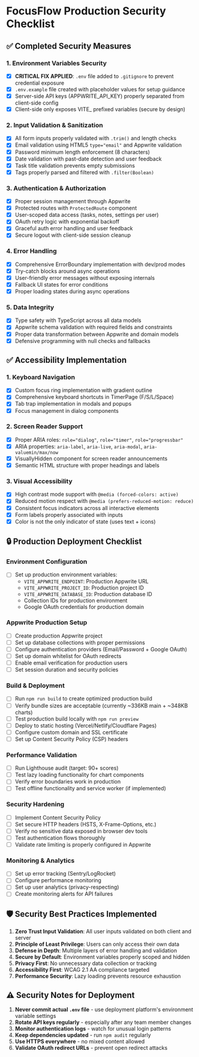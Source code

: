 # FocusFlow Production Security Checklist

## ✅ Completed Security Measures

### 1. Environment Variables Security
- [x] **CRITICAL FIX APPLIED**: `.env` file added to `.gitignore` to prevent credential exposure
- [x] `.env.example` file created with placeholder values for setup guidance
- [x] Server-side API keys (APPWRITE_API_KEY) properly separated from client-side config
- [x] Client-side only exposes VITE_ prefixed variables (secure by design)

### 2. Input Validation & Sanitization
- [x] All form inputs properly validated with `.trim()` and length checks
- [x] Email validation using HTML5 `type="email"` and Appwrite validation
- [x] Password minimum length enforcement (8 characters)
- [x] Date validation with past-date detection and user feedback
- [x] Task title validation prevents empty submissions
- [x] Tags properly parsed and filtered with `.filter(Boolean)`

### 3. Authentication & Authorization
- [x] Proper session management through Appwrite
- [x] Protected routes with `ProtectedRoute` component
- [x] User-scoped data access (tasks, notes, settings per user)
- [x] OAuth retry logic with exponential backoff
- [x] Graceful auth error handling and user feedback
- [x] Secure logout with client-side session cleanup

### 4. Error Handling
- [x] Comprehensive ErrorBoundary implementation with dev/prod modes
- [x] Try-catch blocks around async operations
- [x] User-friendly error messages without exposing internals
- [x] Fallback UI states for error conditions
- [x] Proper loading states during async operations

### 5. Data Integrity
- [x] Type safety with TypeScript across all data models
- [x] Appwrite schema validation with required fields and constraints
- [x] Proper data transformation between Appwrite and domain models
- [x] Defensive programming with null checks and fallbacks

## ✅ Accessibility Implementation

### 1. Keyboard Navigation
- [x] Custom focus ring implementation with gradient outline
- [x] Comprehensive keyboard shortcuts in TimerPage (F/S/L/Space)
- [x] Tab trap implementation in modals and popups
- [x] Focus management in dialog components

### 2. Screen Reader Support
- [x] Proper ARIA roles: `role="dialog"`, `role="timer"`, `role="progressbar"`
- [x] ARIA properties: `aria-label`, `aria-live`, `aria-modal`, `aria-valuemin/max/now`
- [x] VisuallyHidden component for screen reader announcements
- [x] Semantic HTML structure with proper headings and labels

### 3. Visual Accessibility
- [x] High contrast mode support with `@media (forced-colors: active)`
- [x] Reduced motion respect with `@media (prefers-reduced-motion: reduce)`
- [x] Consistent focus indicators across all interactive elements
- [x] Form labels properly associated with inputs
- [x] Color is not the only indicator of state (uses text + icons)

## 🔒 Production Deployment Checklist

### Environment Configuration
- [ ] Set up production environment variables:
  - `VITE_APPWRITE_ENDPOINT`: Production Appwrite URL
  - `VITE_APPWRITE_PROJECT_ID`: Production project ID
  - `VITE_APPWRITE_DATABASE_ID`: Production database ID
  - Collection IDs for production environment
  - Google OAuth credentials for production domain

### Appwrite Production Setup
- [ ] Create production Appwrite project
- [ ] Set up database collections with proper permissions
- [ ] Configure authentication providers (Email/Password + Google OAuth)
- [ ] Set up domain whitelist for OAuth redirects
- [ ] Enable email verification for production users
- [ ] Set session duration and security policies

### Build & Deployment
- [ ] Run `npm run build` to create optimized production build
- [ ] Verify bundle sizes are acceptable (currently ~336KB main + ~348KB charts)
- [ ] Test production build locally with `npm run preview`
- [ ] Deploy to static hosting (Vercel/Netlify/Cloudflare Pages)
- [ ] Configure custom domain and SSL certificate
- [ ] Set up Content Security Policy (CSP) headers

### Performance Validation
- [ ] Run Lighthouse audit (target: 90+ scores)
- [ ] Test lazy loading functionality for chart components
- [ ] Verify error boundaries work in production
- [ ] Test offline functionality and service worker (if implemented)

### Security Hardening
- [ ] Implement Content Security Policy
- [ ] Set secure HTTP headers (HSTS, X-Frame-Options, etc.)
- [ ] Verify no sensitive data exposed in browser dev tools
- [ ] Test authentication flows thoroughly
- [ ] Validate rate limiting is properly configured in Appwrite

### Monitoring & Analytics
- [ ] Set up error tracking (Sentry/LogRocket)
- [ ] Configure performance monitoring
- [ ] Set up user analytics (privacy-respecting)
- [ ] Create monitoring alerts for API failures

## 🛡️ Security Best Practices Implemented

1. **Zero Trust Input Validation**: All user inputs validated on both client and server
2. **Principle of Least Privilege**: Users can only access their own data
3. **Defense in Depth**: Multiple layers of error handling and validation
4. **Secure by Default**: Environment variables properly scoped and hidden
5. **Privacy First**: No unnecessary data collection or tracking
6. **Accessibility First**: WCAG 2.1 AA compliance targeted
7. **Performance Security**: Lazy loading prevents resource exhaustion

## ⚠️ Security Notes for Deployment

1. **Never commit actual `.env` file** - use deployment platform's environment variable settings
2. **Rotate API keys regularly** - especially after any team member changes
3. **Monitor authentication logs** - watch for unusual login patterns
4. **Keep dependencies updated** - run `npm audit` regularly
5. **Use HTTPS everywhere** - no mixed content allowed
6. **Validate OAuth redirect URLs** - prevent open redirect attacks